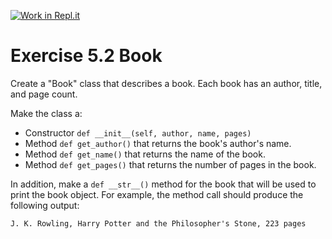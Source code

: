 [![Work in Repl.it](https://classroom.github.com/assets/work-in-replit-14baed9a392b3a25080506f3b7b6d57f295ec2978f6f33ec97e36a161684cbe9.svg)](https://classroom.github.com/online_ide?assignment_repo_id=5581706&assignment_repo_type=AssignmentRepo)
# Exercise 5.2 Book

Create a "Book" class that describes a book. Each book has an author, title, and page count.

Make the class a:

- Constructor `def __init__(self, author, name, pages)`
- Method `def get_author()` that returns the book's author's name.
- Method `def get_name()` that returns the name of the book.
- Method `def get_pages()` that returns the number of pages in the book.

In addition, make a `def __str__()` method for the book that will be used to print the book object. For example, the method call should produce the following output:

```plaintext
J. K. Rowling, Harry Potter and the Philosopher's Stone, 223 pages
```
